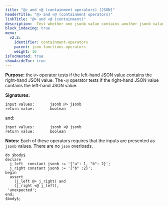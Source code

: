 ```yaml
---
title: "@> and <@ (containment operators) [JSON]"
headerTitle: "@> and <@ (containment operators)"
linkTitle: "@> and <@ (containment)"
description:  Test whether one jsonb value contains another jsonb value using the JSON containment operators (@> and <@).
block_indexing: true
menu:
  v2.2:
    identifier: containment-operators
    parent: json-functions-operators
    weight: 16
isTocNested: true
showAsideToc: true
---
```


**Purpose:** the `@>` operator tests if the left-hand JSON value contains the right-hand JSON value. The `<@` operator tests if the right-hand JSON value contains the left-hand JSON value.

**Signatures:**

```
input values:       jsonb @> jsonb
return value:       boolean
```
and:
```
input values:       jsonb <@ jsonb
return value:       boolean
```

**Notes:** Each of these operators requires that the inputs are presented as `jsonb` values. There are no `json` overloads.

```plpgsql
do $body$
declare
  j_left  constant jsonb := '{"a": 1, "b": 2}';
  j_right constant jsonb := '{"b" :2}';
begin
  assert
    (j_left @> j_right) and
    (j_right <@ j_left),
 'unexpected';
end;
$body$;
```

